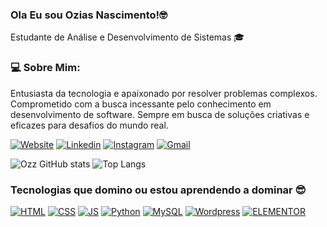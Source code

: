 ###  Ola Eu sou Ozias Nascimento!🤓
 Estudante de Análise e Desenvolvimento de Sistemas 🎓
### 💻 Sobre Mim:
Entusiasta da tecnologia e apaixonado por resolver problemas complexos. Comprometido com a busca incessante pelo conhecimento em desenvolvimento de software. Sempre em busca de soluções criativas e eficazes para desafios do mundo real.

[![Website](https://img.shields.io/website-up-down-green-red/http/monip.org.svg)](https://digitalcreative.oziason.com/)
[![Linkedin](https://img.shields.io/badge/LinkedIn-0077B5?style=for-the-badge&logo=linkedin&logoColor=white)](https://www.linkedin.com/in/ozias-nascimento-5b5244203/)
[![Instagram](https://img.shields.io/badge/Instagram-E4405F?style=for-the-badge&logo=instagram&logoColor=white)](https://www.instagram.com/oziassnascimento/)
[![Gmail](https://img.shields.io/badge/Gmail-D14836?style=for-the-badge&logo=gmail&logoColor=white)](mailto:oziassnascimento@gmail.com)

![Ozz GitHub stats](https://github-readme-stats.vercel.app/api?username=ozias777&show_icons=true&theme=transparent)
![Top Langs](https://github-readme-stats.vercel.app/api/top-langs/?username=ozias777&layout=compact)
### Tecnologias que domino ou estou aprendendo a dominar 😎

[![HTML](https://img.shields.io/badge/HTML5-E34F26?style=for-the-badge&logo=html5&logoColor=white)]()
[![CSS](https://img.shields.io/badge/CSS3-1572B6?style=for-the-badge&logo=css3&logoColor=white)]()
[![JS](https://img.shields.io/badge/JavaScript-F7DF1E?style=for-the-badge&logo=javascript&logoColor=black)]()
[![Python](https://img.shields.io/badge/Python-14354C?style=for-the-badge&logo=python&logoColor=white)]()
[![MySQL](https://img.shields.io/badge/MySQL-00000F?style=for-the-badge&logo=mysql&logoColor=white)]()
[![Wordpress](https://img.shields.io/badge/Wordpress-21759B?style=for-the-badge&logo=wordpress&logoColor=white)]()
[![ELEMENTOR](https://img.shields.io/badge/Element-0DBD8B?style=for-the-badge&logo=element&logoColor=white)]()
